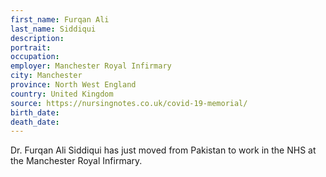 ```yaml
---
first_name: Furqan Ali
last_name: Siddiqui
description: 
portrait: 
occupation: 
employer: Manchester Royal Infirmary
city: Manchester
province: North West England
country: United Kingdom
source: https://nursingnotes.co.uk/covid-19-memorial/
birth_date: 
death_date: 
---
```


Dr. Furqan Ali Siddiqui has just moved from Pakistan to work in the NHS at the Manchester Royal Infirmary.